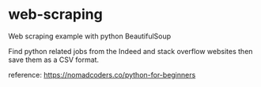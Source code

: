 # web-scraping
Web scraping example with python BeautifulSoup

Find python related jobs from the Indeed and stack overflow websites then save them as a CSV format.

reference: https://nomadcoders.co/python-for-beginners
